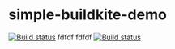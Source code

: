 # simple-buildkite-demo
[![Build status](https://badge.buildkite.com/5ee17857bdaeb404de3a4cc62e9b0afeec9aab614c783029f2.svg)](https://buildkite.com/test-699/first-pipeline)
fdfdf
fdfdf
[![Build status](https://badge.buildkite.com/4de733a3f204547ea4235906832f4fd62bfc1776822264cee4.svg)](https://buildkite.com/faa/pipeline1)
